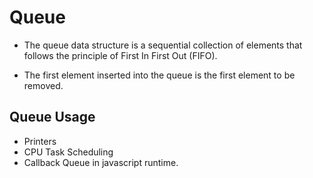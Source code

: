 # Queue

- The queue data structure is a sequential collection of elements that follows the principle of First In First Out (FIFO).

- The first element inserted into the queue is the first element to be removed.

## Queue Usage

- Printers
- CPU Task Scheduling
- Callback Queue in javascript runtime.